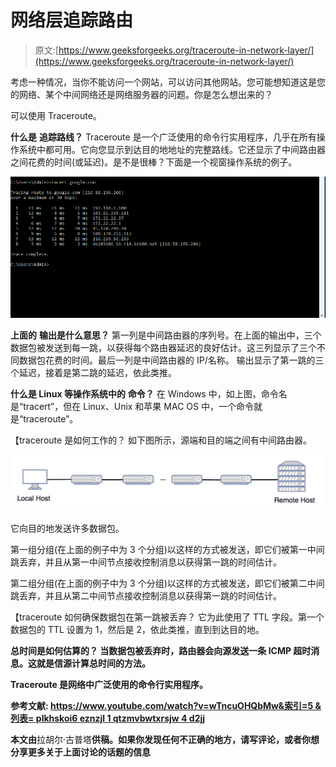 # 网络层追踪路由

> 原文:[https://www.geeksforgeeks.org/traceroute-in-network-layer/](https://www.geeksforgeeks.org/traceroute-in-network-layer/)

考虑一种情况，当你不能访问一个网站，可以访问其他网站。您可能想知道这是您的网络、某个中间网络还是网络服务器的问题。你是怎么想出来的？

可以使用 Traceroute。

**什么是** **追踪路线？**
Traceroute 是一个广泛使用的命令行实用程序，几乎在所有操作系统中都可用。它向您显示到达目的地地址的完整路线。它还显示了中间路由器之间花费的时间(或延迟)。是不是很棒？下面是一个视窗操作系统的例子。

![tracert](img/78446e50976a593c8680e7d8ddb91053.png)

**上面的** **输出是什么意思？**
第一列是中间路由器的序列号。在上面的输出中，三个数据包被发送到每一跳，以获得每个路由器延迟的良好估计。这三列显示了三个不同数据包花费的时间。最后一列是中间路由器的 IP/名称。
输出显示了第一跳的三个延迟，接着是第二跳的延迟，依此类推。

**什么是 Linux 等操作系统中的** **命令？**
在 Windows 中，如上图，命令名是“tracert”，但在 Linux、Unix 和苹果 MAC OS 中，一个命令就是“traceroute”。

【traceroute 是如何工作的？
如下图所示，源端和目的端之间有中间路由器。

![tracert](img/52c9a1805031125c31361c025b34fff0.png)

它向目的地发送许多数据包。

第一组分组(在上面的例子中为 3 个分组)以这样的方式被发送，即它们被第一中间跳丢弃，并且从第一中间节点接收控制消息以获得第一跳的时间估计。

第二组分组(在上面的例子中为 3 个分组)以这样的方式被发送，即它们被第二中间跳丢弃，并且从第二中间节点接收控制消息以获得第一跳的时间估计。

【traceroute 如何确保数据包在第一跳被丢弃？
它为此使用了 TTL 字段。第一个数据包的 TTL 设置为 1，然后是 2，依此类推，直到到达目的地。

****总时间是如何估算的？**
当数据包被丢弃时，路由器会向源发送一条 ICMP 超时消息。这就是信源计算总时间的方法。**

**Traceroute 是网络中广泛使用的命令行实用程序。**

****参考文献:**
[https://www.youtube.com/watch?v=wTncuOHQbMw&索引=5 &列表= plkhskoi6 eznzjl 1 qtzmvbwtxrsjw 4 d2jj](https://www.youtube.com/watch?v=wTncuOHQbMw&index=5&list=PLkHsKoi6eZnzJl1qTzmvBwTxrSJW4D2Jj)**

**本文由**拉胡尔·古普塔**供稿。如果你发现任何不正确的地方，请写评论，或者你想分享更多关于上面讨论的话题的信息**